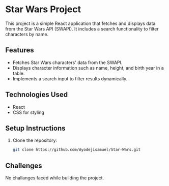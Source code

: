 # Star Wars Project

This project is a simple React application that fetches and displays data from the Star Wars API (SWAPI). It includes a search functionality to filter characters by name.

## Features
- Fetches Star Wars characters' data from the SWAPI.
- Displays character information such as name, height, and birth year in a table.
- Implements a search input to filter results dynamically.

## Technologies Used
- React
- CSS for styling

## Setup Instructions
1. Clone the repository:
   ```bash
   git clone https://github.com/Ayodejisamuel/Star-Wars.git

## Challenges
No challanges faced while building the project.